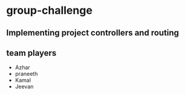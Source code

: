 # group-challenge
## Implementing project controllers and routing
## team players
- Azhar
- praneeth
- Kamal
- Jeevan
